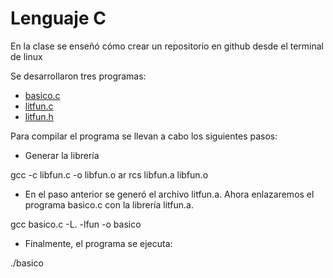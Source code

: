 # Lenguaje C

En la clase se enseñó cómo crear un repositorio en github desde el terminal de linux

Se desarrollaron tres programas:

* [basico.c](basico.c)
* [litfun.c](litfun.c)
* [litfun.h](litfun.h)

Para compilar el programa se llevan a cabo los siguientes pasos:

* Generar la librería

gcc -c libfun.c -o libfun.o
ar rcs libfun.a libfun.o


* En el paso anterior se generó el archivo litfun.a. Ahora enlazaremos el programa basico.c con la librería litfun.a.

gcc basico.c -L. -lfun -o basico


* Finalmente, el programa se ejecuta:

./basico
